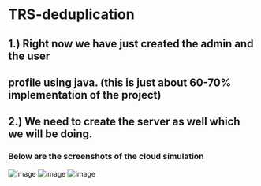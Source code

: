 # TRS-deduplication
## 1.) Right now we have just created the admin and the user 
##     profile using java. (this is just about 60-70% implementation of the project)
## 2.) We need to create the server as well which we will be doing.




### Below are the screenshots of the cloud simulation
![image](https://user-images.githubusercontent.com/73184765/192532906-d14b0ffa-441b-4571-a8b8-7d6c0d785b90.png)
![image](https://user-images.githubusercontent.com/73184765/192533965-114d867e-50d6-4240-9253-bbc5a65d9deb.png)
![image](https://user-images.githubusercontent.com/73184765/192534084-6463080f-de24-41fc-9310-4d0afa22cd5a.png)
